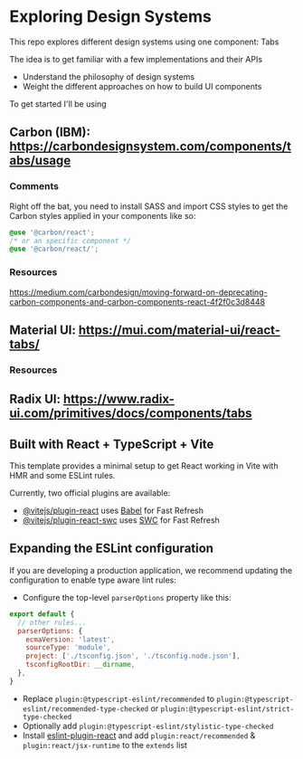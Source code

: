 # Exploring Design Systems

This repo explores different design systems using one component: Tabs

The idea is to get familiar with a few implementations and their APIs

- Understand the philosophy of design systems
- Weight the different approaches on how to build UI components

To get started I'll be using

## Carbon (IBM): https://carbondesignsystem.com/components/tabs/usage

### Comments

Right off the bat, you need to install SASS and import CSS styles to get the Carbon styles applied in your components like so:

```css
@use '@carbon/react';
/* or an specific component */
@use '@carbon/react/';
```

### Resources

https://medium.com/carbondesign/moving-forward-on-deprecating-carbon-components-and-carbon-components-react-4f2f0c3d8448

## Material UI: https://mui.com/material-ui/react-tabs/

### Resources

## Radix UI: https://www.radix-ui.com/primitives/docs/components/tabs

## Built with React + TypeScript + Vite

This template provides a minimal setup to get React working in Vite with HMR and some ESLint rules.

Currently, two official plugins are available:

- [@vitejs/plugin-react](https://github.com/vitejs/vite-plugin-react/blob/main/packages/plugin-react/README.md) uses [Babel](https://babeljs.io/) for Fast Refresh
- [@vitejs/plugin-react-swc](https://github.com/vitejs/vite-plugin-react-swc) uses [SWC](https://swc.rs/) for Fast Refresh

## Expanding the ESLint configuration

If you are developing a production application, we recommend updating the configuration to enable type aware lint rules:

- Configure the top-level `parserOptions` property like this:

```js
export default {
  // other rules...
  parserOptions: {
    ecmaVersion: 'latest',
    sourceType: 'module',
    project: ['./tsconfig.json', './tsconfig.node.json'],
    tsconfigRootDir: __dirname,
  },
}
```

- Replace `plugin:@typescript-eslint/recommended` to `plugin:@typescript-eslint/recommended-type-checked` or `plugin:@typescript-eslint/strict-type-checked`
- Optionally add `plugin:@typescript-eslint/stylistic-type-checked`
- Install [eslint-plugin-react](https://github.com/jsx-eslint/eslint-plugin-react) and add `plugin:react/recommended` & `plugin:react/jsx-runtime` to the `extends` list
